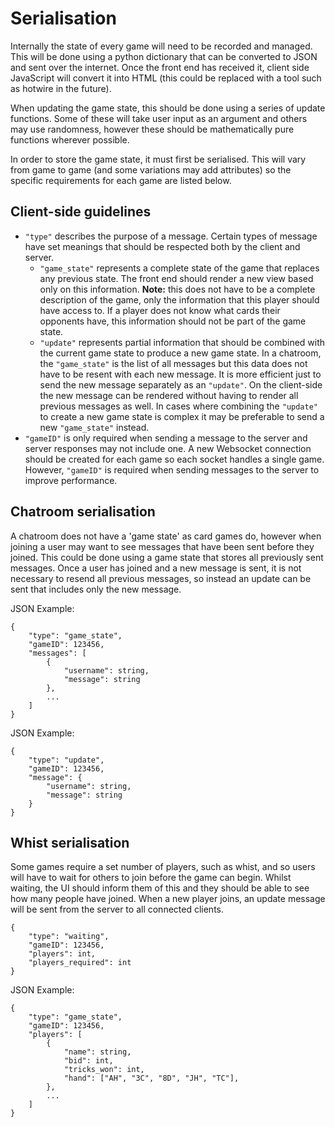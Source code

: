 # Serialisation

Internally the state of every game will need to be recorded and managed. This
will be done using a python dictionary that can be converted to JSON and sent
over the internet. Once the front end has received it, client side JavaScript
will convert it into HTML (this could be replaced with a tool such as hotwire in
the future).

When updating the game state, this should be done using a series of update
functions. Some of these will take user input as an argument and others may use
randomness, however these should be mathematically pure functions wherever
possible.

In order to store the game state, it must first be serialised. This will vary
from game to game (and some variations may add attributes) so the specific
requirements for each game are listed below.

## Client-side guidelines

* `"type"` describes the purpose of a message. Certain types of message have set
meanings that should be respected both by the client and server.
    * `"game_state"` represents a complete state of the game that replaces any
      previous state. The front end should render a new view based only on this
      information. **Note:** this does not have to be a complete description of
      the game, only the information that this player should have access to. If
      a player does not know what cards their opponents have, this information
      should not be part of the game state.
    * `"update"` represents partial information that should be combined with the
      current game state to produce a new game state. In a chatroom, the
      `"game_state"` is the list of all messages but this data does not have to
      be resent with each new message. It is more efficient just to send the new
      message separately as an `"update"`. On the client-side the new message
      can be rendered without having to render all previous messages as well. In
      cases where combining the `"update"` to create a new game state is complex
      it may be preferable to send a new `"game_state"` instead.
* `"gameID"` is only required when sending a message to the server and server
  responses may not include one. A new Websocket connection should be created
  for each game so each socket handles a single game. However, `"gameID"` is
  required when sending messages to the server to improve performance.

## Chatroom serialisation

A chatroom does not have a 'game state' as card games do, however when joining a
user may want to see messages that have been sent before they joined. This could
be done using a game state that stores all previously sent messages. Once a user
has joined and a new message is sent, it is not necessary to resend all previous
messages, so instead an update can be sent that includes only the new message.

JSON Example:

```
{
    "type": "game_state",
    "gameID": 123456,
    "messages": [
        {
            "username": string,
            "message": string
        },
        ...
    ]
}
```

JSON Example:

```
{
    "type": "update",
    "gameID": 123456,
    "message": {
        "username": string,
        "message": string
    }
}
```

## Whist serialisation

Some games require a set number of players, such as whist, and so users will
have to wait for others to join before the game can begin. Whilst waiting, the
UI should inform them of this and they should be able to see how many people
have joined. When a new player joins, an update message will be sent from the
server to all connected clients.

```
{
    "type": "waiting",
    "gameID": 123456,
    "players": int,
    "players_required": int
}
```

JSON Example:

```
{
    "type": "game_state",
    "gameID": 123456,
    "players": [
        {
            "name": string,
            "bid": int,
            "tricks_won": int,
            "hand": ["AH", "3C", "8D", "JH", "TC"],
        },
        ...
    ]
}
```

